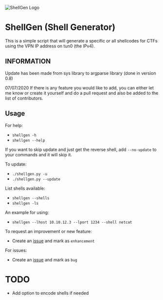 ![ShellGen Logo](https://raw.githubusercontent.com/realagentwhite/ShellGen/master/logo.png)

# ShellGen (Shell Generator)

This is a simple script that will generate a specific or all shellcodes for CTFs using the VPN IP address on tun0 (the IPv4).

## INFORMATION

Update has been made from sys library to argparse library (done in version 0.8)

07/07/2020
If there is any feature you would like to add, you can either let me know or
create it yourself and do a pull request and also be added to the list of contributors.

## Usage

For help:
- `shellgen -h`
- `shellgen --help`

If you want to skip update and just get the reverse shell, add `--no-update` to your commands and it will skip it.

To update:
- `./shellgen.py -u`
- `./shellgen.py --update`

List shells available:
- `shellgen --shells`
- `shellgen -ls`

An example for using:
- `shellgen --lhost 10.10.12.3 --lport 1234 --shell netcat`

To request an improvement or new feature:
- Create an [issue](https://github.com/realagentwhite/ShellGen/issues/new) and mark as `enhancement`

For issues:
- Create an [issue](https://github.com/realagentwhite/ShellGen/issues/new) and mark as `bug`


# TODO

- Add option to encode shells if needed
